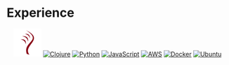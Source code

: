 # Experience

<div align='center'>
  <a href='' target="_blank"><img src="https://github.com/vscode-icons/vscode-icons/blob/master/icons/file_type_idris.svg" alt="Idris"/></a>
  <a href='' target="_blank"><img src="https://www.vectorlogo.zone/logos/clojure/clojure-ar21.svg" alt="Clojure"/></a>
  <a href='' target="_blank"><img src="https://www.vectorlogo.zone/logos/python/python-ar21.svg" alt="Python"/></a>
  <a href='' target="_blank"><img src="https://www.vectorlogo.zone/logos/javascript/javascript-horizontal.svg" alt="JavaScript"/></a>
  <a href='' target="_blank"><img src="https://www.vectorlogo.zone/logos/amazon_aws/amazon_aws-ar21.svg" alt="AWS"/></a>
  <a href='' target="_blank"><img src="https://www.vectorlogo.zone/logos/docker/docker-ar21.svg" alt="Docker"/></a>
  <a href='' target="_blank"><img src="https://www.vectorlogo.zone/logos/ubuntu/ubuntu-ar21.svg" alt="Ubuntu"/></a>
</div>
